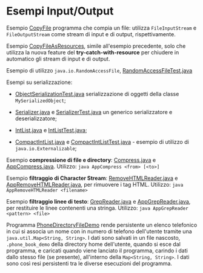 # Esempi Input/Output

Esempio [CopyFile](./src/CopyFile.java) programma che compia un file: utilizza `FileInputStream` e `FileOutputStream` come stream di input e di output, rispettivamente.

Esempio [CopyFileAsResources](./src/CopyFileAsResources.java), simile all'esempio precedente, solo che utilizza la nuova feature del **try-catch-with-resource** per chiudere in automatico gli stream di input e di output.

Esempio di utilizzo `java.io.RandomAccessFile`, [RandomAccessFileTest.java](./src/RandomAccessFileTest.java)

Esempi su serializzazione: 

* [ObjectSerializationTest.java](./src/serialization/ObjectSerializationTest.java) serializzazione di oggetti della classe `MySerializedObject`;

* [Serializer.java](./src/serialization/Serializer.java) e [SerializerTest.java](./src/serialization/SerializerTest.java) un generico serializzatore e deserializzatore;

* [IntList.java](./src/serialization/IntList.java) e [IntListTest.java](./src/serialization/IntListTest.java);

* [CompactIntList.java](./src/serialization/CompactIntList.java) e [CompactIntListTest.java](./src/serialization/CompactIntListTest.java) - esempio di utilizzo di `java.io.Externalizable`;





Esempio **compressione di file e directory**: [Compress.java](./src/Compress.java) e [AppCompress.java](./src/AppCompress.java). Utilizzo: `java AppCompress <from> [<to>]`

Esempio **filtraggio di Character Stream**: [RemoveHTMLReader.java](./src/RemoveHTMLReader.java) e [AppRemoveHTMLReader.java](./src/AppRemoveHTMLReader.java), per rimuovere i tag HTML. Utilizzo: `java AppRemoveHTMLReader <filename>`

Esempio **filtraggio linee di testo**: [GrepReader.java](./src/GrepReader.java) e [AppGrepReader.java](./src/AppGrepReader.java), per restituire le linee contenenti una stringa. Utilizzo: `java AppGrepReader <pattern> <file>`

Programma [PhoneDirectoryFileDemo](./src/PhoneDirectoryFileDemo.java) rende persistente un elenco telefonico in cui si associa un nome con in numero di telefono dell'utente tramite una `java.util.Map<String, String>`. I dati sono salvati in un file nascosto, `.phone_book_demo` della directory home dell'utente, quando si esce dal programma, e caricati quando viene lanciato il programma, carindo i dati dallo stesso file (se presente), all'interno della `Map<String, String>`. I dati sono così resi persistenti tra le diverse esecuzioni del programma.
 
